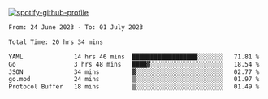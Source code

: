 [![spotify-github-profile](https://spotify-github-profile.vercel.app/api/view?uid=313pysyt3uxkjdidtiuvzf7nrnnu&cover_image=true&theme=natemoo-re&show_offline=false&background_color=121212&interchange=false&bar_color=53b14f&bar_color_cover=false)](https://spotify-github-profile.vercel.app/api/view?uid=313pysyt3uxkjdidtiuvzf7nrnnu&redirect=true)

<!--START_SECTION:waka-->

```txt
From: 24 June 2023 - To: 01 July 2023

Total Time: 20 hrs 34 mins

YAML              14 hrs 46 mins  ██████████████████░░░░░░░   71.81 %
Go                3 hrs 48 mins   ████▓░░░░░░░░░░░░░░░░░░░░   18.54 %
JSON              34 mins         ▓░░░░░░░░░░░░░░░░░░░░░░░░   02.77 %
go.mod            24 mins         ▒░░░░░░░░░░░░░░░░░░░░░░░░   01.97 %
Protocol Buffer   18 mins         ▒░░░░░░░░░░░░░░░░░░░░░░░░   01.49 %
```

<!--END_SECTION:waka-->